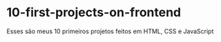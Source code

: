 # 10-first-projects-on-frontend
Esses são meus 10 primeiros projetos feitos em HTML, CSS e JavaScript
